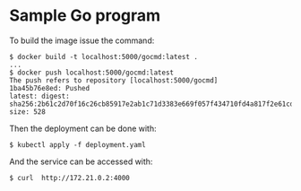 Sample Go program
=================


To build the image issue the command: 

```console
$ docker build -t localhost:5000/gocmd:latest .
...
$ docker push localhost:5000/gocmd:latest
The push refers to repository [localhost:5000/gocmd]
1ba45b76e8ed: Pushed 
latest: digest: sha256:2b61c2d70f16c26cb85917e2ab1c71d3383e669f057f434710fd4a817f2e61cd size: 528
```

Then the deployment can be done with:

```console
$ kubectl apply -f deployment.yaml
```

And the service can be accessed with:

```console
$ curl  http://172.21.0.2:4000
```

